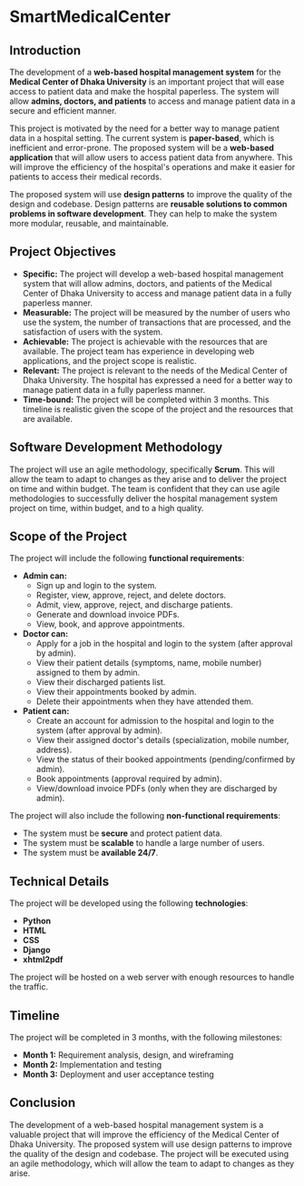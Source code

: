 # SmartMedicalCenter
## Introduction

The development of a **web-based hospital management system** for the **Medical Center of Dhaka University** is an important project that will ease access to patient data and make the hospital paperless. The system will allow **admins, doctors, and patients** to access and manage patient data in a secure and efficient manner.

This project is motivated by the need for a better way to manage patient data in a hospital setting. The current system is **paper-based**, which is inefficient and error-prone. The proposed system will be a **web-based application** that will allow users to access patient data from anywhere. This will improve the efficiency of the hospital's operations and make it easier for patients to access their medical records.

The proposed system will use **design patterns** to improve the quality of the design and codebase. Design patterns are **reusable solutions to common problems in software development**. They can help to make the system more modular, reusable, and maintainable.

## Project Objectives

* **Specific:** The project will develop a web-based hospital management system that will allow admins, doctors, and patients of the Medical Center of Dhaka University to access and manage patient data in a fully paperless manner.
* **Measurable:** The project will be measured by the number of users who use the system, the number of transactions that are processed, and the satisfaction of users with the system.
* **Achievable:** The project is achievable with the resources that are available. The project team has experience in developing web applications, and the project scope is realistic.
* **Relevant:** The project is relevant to the needs of the Medical Center of Dhaka University. The hospital has expressed a need for a better way to manage patient data in a fully paperless manner.
* **Time-bound:** The project will be completed within 3 months. This timeline is realistic given the scope of the project and the resources that are available.

## Software Development Methodology

The project will use an agile methodology, specifically **Scrum**. This will allow the team to adapt to changes as they arise and to deliver the project on time and within budget. The team is confident that they can use agile methodologies to successfully deliver the hospital management system project on time, within budget, and to a high quality.

## Scope of the Project

The project will include the following **functional requirements**:

* **Admin can:**
    * Sign up and login to the system.
    * Register, view, approve, reject, and delete doctors.
    * Admit, view, approve, reject, and discharge patients.
    * Generate and download invoice PDFs.
    * View, book, and approve appointments.
* **Doctor can:**
    * Apply for a job in the hospital and login to the system (after approval by admin).
    * View their patient details (symptoms, name, mobile number) assigned to them by admin.
    * View their discharged patients list.
    * View their appointments booked by admin.
    * Delete their appointments when they have attended them.
* **Patient can:**
    * Create an account for admission to the hospital and login to the system (after approval by admin).
    * View their assigned doctor's details (specialization, mobile number, address).
    * View the status of their booked appointments (pending/confirmed by admin).
    * Book appointments (approval required by admin).
    * View/download invoice PDFs (only when they are discharged by admin).

The project will also include the following **non-functional requirements**:

* The system must be **secure** and protect patient data.
* The system must be **scalable** to handle a large number of users.
* The system must be **available 24/7**.

## Technical Details

The project will be developed using the following **technologies**:

* **Python**
* **HTML**
* **CSS**
* **Django**
* **xhtml2pdf**

The project will be hosted on a web server with enough resources to handle the traffic.

## Timeline

The project will be completed in 3 months, with the following milestones:

* **Month 1:** Requirement analysis, design, and wireframing
* **Month 2:** Implementation and testing
* **Month 3:** Deployment and user acceptance testing

## Conclusion

The development of a web-based hospital management system is a valuable project that will improve the efficiency of the Medical Center of Dhaka University. The proposed system will use design patterns to improve the quality of the design and codebase. The project will be executed using an agile methodology, which will allow the team to adapt to changes as they arise.
